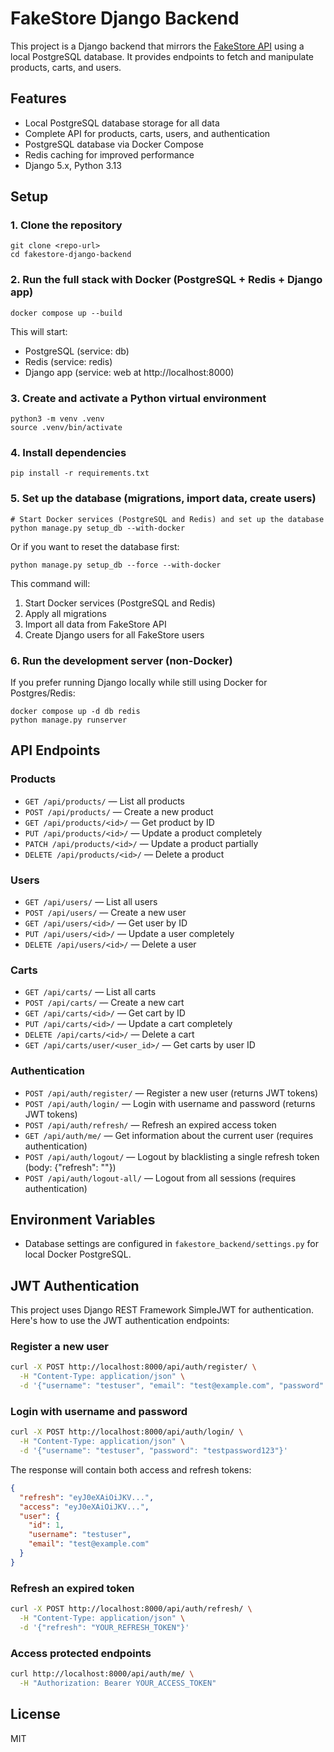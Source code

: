 # FakeStore Django Backend

This project is a Django backend that mirrors the [FakeStore API](https://fakestoreapi.com/docs) using a local PostgreSQL database. It provides endpoints to fetch and manipulate products, carts, and users.

## Features
- Local PostgreSQL database storage for all data
- Complete API for products, carts, users, and authentication
- PostgreSQL database via Docker Compose
- Redis caching for improved performance
- Django 5.x, Python 3.13

## Setup

### 1. Clone the repository
```
git clone <repo-url>
cd fakestore-django-backend
```

### 2. Run the full stack with Docker (PostgreSQL + Redis + Django app)
```
docker compose up --build
```

This will start:
- PostgreSQL (service: db)
- Redis (service: redis)
- Django app (service: web at http://localhost:8000)

### 3. Create and activate a Python virtual environment
```
python3 -m venv .venv
source .venv/bin/activate
```

### 4. Install dependencies
```
pip install -r requirements.txt
```

### 5. Set up the database (migrations, import data, create users)
```
# Start Docker services (PostgreSQL and Redis) and set up the database
python manage.py setup_db --with-docker
```

Or if you want to reset the database first:
```
python manage.py setup_db --force --with-docker
```

This command will:
1. Start Docker services (PostgreSQL and Redis)
2. Apply all migrations
3. Import all data from FakeStore API
4. Create Django users for all FakeStore users

### 6. Run the development server (non-Docker)
If you prefer running Django locally while still using Docker for Postgres/Redis:
```
docker compose up -d db redis
python manage.py runserver
```

## API Endpoints

### Products
- `GET /api/products/` — List all products 
- `POST /api/products/` — Create a new product
- `GET /api/products/<id>/` — Get product by ID
- `PUT /api/products/<id>/` — Update a product completely
- `PATCH /api/products/<id>/` — Update a product partially
- `DELETE /api/products/<id>/` — Delete a product

### Users
- `GET /api/users/` — List all users
- `POST /api/users/` — Create a new user
- `GET /api/users/<id>/` — Get user by ID
- `PUT /api/users/<id>/` — Update a user completely
- `DELETE /api/users/<id>/` — Delete a user

### Carts
- `GET /api/carts/` — List all carts
- `POST /api/carts/` — Create a new cart
- `GET /api/carts/<id>/` — Get cart by ID
- `PUT /api/carts/<id>/` — Update a cart completely
- `DELETE /api/carts/<id>/` — Delete a cart
- `GET /api/carts/user/<user_id>/` — Get carts by user ID

### Authentication
- `POST /api/auth/register/` — Register a new user (returns JWT tokens)
- `POST /api/auth/login/` — Login with username and password (returns JWT tokens)
- `POST /api/auth/refresh/` — Refresh an expired access token
- `GET /api/auth/me/` — Get information about the current user (requires authentication)
 - `POST /api/auth/logout/` — Logout by blacklisting a single refresh token (body: {"refresh": "<token>"})
 - `POST /api/auth/logout-all/` — Logout from all sessions (requires authentication)

## Environment Variables
- Database settings are configured in `fakestore_backend/settings.py` for local Docker PostgreSQL.

## JWT Authentication

This project uses Django REST Framework SimpleJWT for authentication. Here's how to use the JWT authentication endpoints:

### Register a new user
```bash
curl -X POST http://localhost:8000/api/auth/register/ \
  -H "Content-Type: application/json" \
  -d '{"username": "testuser", "email": "test@example.com", "password": "testpassword123"}'
```

### Login with username and password
```bash
curl -X POST http://localhost:8000/api/auth/login/ \
  -H "Content-Type: application/json" \
  -d '{"username": "testuser", "password": "testpassword123"}'
```

The response will contain both access and refresh tokens:
```json
{
  "refresh": "eyJ0eXAiOiJKV...",
  "access": "eyJ0eXAiOiJKV...",
  "user": {
    "id": 1,
    "username": "testuser",
    "email": "test@example.com"
  }
}
```

### Refresh an expired token
```bash
curl -X POST http://localhost:8000/api/auth/refresh/ \
  -H "Content-Type: application/json" \
  -d '{"refresh": "YOUR_REFRESH_TOKEN"}'
```

### Access protected endpoints
```bash
curl http://localhost:8000/api/auth/me/ \
  -H "Authorization: Bearer YOUR_ACCESS_TOKEN"
```

## License
MIT
